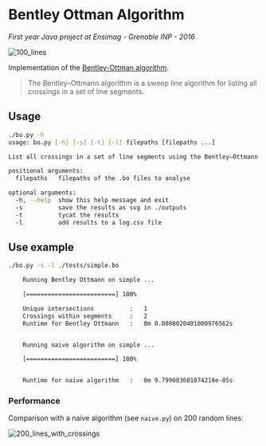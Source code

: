 # Bentley Ottman Algorithm

*First year Java project at Ensimag - Grenoble INP - 2016*

![100_lines](https://i.imgur.com/eXdf4dr.png)

Implementation of the [Bentley-Ottman algorithm](https://en.wikipedia.org/wiki/Bentley–Ottmann_algorithm).
> The Bentley–Ottmann algorithm is a sweep line algorithm for listing all crossings in a set of line segments.

## Usage

```sh
./bo.py -h
usage: bo.py [-h] [-s] [-t] [-l] filepaths [filepaths ...]

List all crossings in a set of line segments using the Bentley–Ottmann algorithm.

positional arguments:
  filepaths   filepaths of the .bo files to analyse

optional arguments:
  -h, --help  show this help message and exit
  -s          save the results as svg in ./outputs
  -t          tycat the results
  -l          add results to a log.csv file
```

## Use example

```sh
./bo.py -s -l ./tests/simple.bo

    Running Bentley Ottmann on simple ...

    [=========================] 100%

    Unique intersections          :   1
    Crossings within segments     :   2
    Runtime for Bentley Ottmann   :   0m 0.0008020401000976562s


    Running naive algorithm on simple ...

    [=========================] 100%


    Runtime for naive algorithm   :   0m 9.799003601074219e-05s

```

### Performance

Comparison with a naive algorithm (see `naive.py`) on 200 random lines:

![200_lines_with_crossings](https://i.imgur.com/kxirU2w.png)
